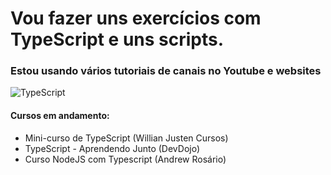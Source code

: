 # Vou fazer uns exercícios com TypeScript e uns scripts.

### Estou usando vários tutoriais de canais no Youtube e websites

![TypeScript](https://sdtimes.com/wp-content/uploads/2018/09/1_JsyV8lXMuTbRVLQ2FPYWAg-490x490.png)

#### Cursos em andamento:

* Mini-curso de TypeScript (Willian Justen Cursos)
* TypeScript - Aprendendo Junto (DevDojo)
* Curso NodeJS com Typescript (Andrew Rosário)
